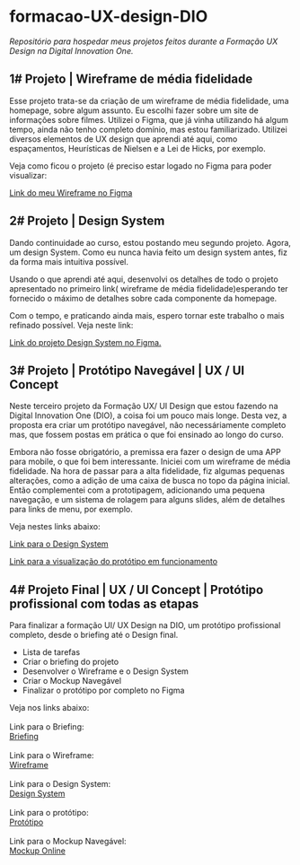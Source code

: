 # formacao-UX-design-DIO
<i>Repositório para hospedar meus projetos feitos durante a Formação UX Design na Digital Innovation One.</i>

<h2>1# Projeto | Wireframe de média fidelidade</h2>

<p>Esse projeto trata-se da criação de um wireframe de média fidelidade, uma homepage, sobre algum assunto. Eu escolhi fazer sobre um site de informações sobre filmes.
Utilizei o Figma, que já vinha utilizando há algum tempo, ainda não tenho completo domínio, mas estou familiarizado. Utilizei diversos elementos de UX design que aprendi até aqui, como 
espaçamentos, Heurísticas de Nielsen e a Lei de Hicks, por exemplo.

Veja como ficou o projeto (é preciso estar logado no Figma para poder visualizar:

<a href="https://www.figma.com/proto/tph4tjJeYgRHFaZFblHE8E/ux-dio-project?node-id=1-2&t=t2vSYc1NpFpTwYNQ-0&scaling=scale-down&page-id=0%3A1" target="_blank">
Link do meu Wireframe no Figma</a>

</p>
<h2>2# Projeto | Design System</h2>
<p> Dando continuidade ao curso, estou postando meu segundo projeto. Agora, um design System. Como eu nunca havia feito um design system antes, fiz da forma mais intuitiva possível.
</p>
<p>Usando o que aprendi até aqui, desenvolvi os detalhes de todo o projeto apresentado no primeiro link( wireframe de média fidelidade)esperando ter fornecido o máximo de detalhes sobre cada componente da homepage. </p>
<p> Com o tempo, e praticando ainda mais, espero tornar este trabalho o mais refinado possível.
Veja neste link:

  <a href="https://www.figma.com/design/tph4tjJeYgRHFaZFblHE8E/ux-dio-project?node-id=31-3&t=QU0DyXU4moPGQ1mm-0" target="_blank">Link do projeto Design System no Figma.</a>
</p>


<h2>3# Projeto | Protótipo Navegável | UX / UI Concept</h2>

<p>Neste terceiro projeto da Formação UX/ UI Design que estou fazendo na Digital Innovation One (DIO), a coisa foi um pouco mais longe. Desta vez, a proposta era criar um protótipo navegável, não necessáriamente completo mas, que fossem postas em prática o que foi ensinado ao longo do curso. </p>

<p>Embora não fosse obrigatório, a premissa era fazer o design de uma APP para mobile, o que foi bem interessante. Iniciei com um wireframe de média fidelidade. Na hora de passar para a alta fidelidade, fiz algumas pequenas alterações, como a adição de uma caixa de busca no topo da página inicial. Então complementei com a prototipagem, adicionando uma pequena navegação,
e um sistema de rolagem para alguns slides, além de detalhes para links de menu, por exemplo.</p>

Veja nestes links abaixo:

<a href="https://www.figma.com/design/6Z1tvu7kWm1EuJK2qQpNvG/Prot%C3%B3tipo-projeto-DIO?node-id=1-3&t=cHIddQ6OcgjJQMZU-0" target="_blank"> Link para o Design System</a>

<a href="https://www.figma.com/proto/6Z1tvu7kWm1EuJK2qQpNvG/Prot%C3%B3tipo-projeto-DIO?node-id=11-464&t=cHIddQ6OcgjJQMZU-0&scaling=scale-down&page-id=1%3A3&starting-point-node-id=11%3A464" target="_blank">Link para a visualização do protótipo em funcionamento</a> 

<h2>4# Projeto Final | UX / UI Concept | Protótipo profissional com todas as etapas</h2>

<p>Para finalizar a formação UI/ UX Design na DIO, um protótipo profissional completo, desde o briefing até o Design final.</p>
<ul>
  <li>Lista de tarefas</li>
  <li>Criar o briefing do projeto</li>
  <li>Desenvolver o Wireframe e o Design System</li>
  <li>Criar o Mockup Navegável</li>
  <li>Finalizar o protótipo por completo no Figma</li>
</ul>

<p>Veja nos links abaixo:
  <br><br>
Link para o Briefing:<br>
<a href="https://www.figma.com/design/IUwiAoKdb0HBEIpmDiRoL6/UX%2FUI-DIO---Projeto-final?node-id=0-1&t=G1j3OanJTIgWKA4P-0" target="_blank">Briefing</a>
<br>
<br>  
Link para o Wireframe:<br>
<a href="https://www.figma.com/design/IUwiAoKdb0HBEIpmDiRoL6/UX%2FUI-DIO---Projeto-final?node-id=10-4&t=G1j3OanJTIgWKA4P-0" target="_blank">Wireframe</a>
<br>
<br>
Link para o Design System:<br>
<a href="https://www.figma.com/design/IUwiAoKdb0HBEIpmDiRoL6/UX%2FUI-DIO---Projeto-final?node-id=14-67&t=G1j3OanJTIgWKA4P-0" target="_blank">Design System</a>
<br>
  <br>
Link para o protótipo:<br>
<a href="https://www.figma.com/design/IUwiAoKdb0HBEIpmDiRoL6/UX%2FUI-DIO---Projeto-final?node-id=14-94&t=G1j3OanJTIgWKA4P-0" target="_blank">Protótipo</a>
<br>
  <br>
  Link para o Mockup Navegável:<br>
<a href="https://www.figma.com/proto/IUwiAoKdb0HBEIpmDiRoL6/UX%2FUI-DIO---Projeto-final?node-id=14-94&t=G1j3OanJTIgWKA4P-0&scaling=min-zoom&content-scaling=fixed&page-id=14%3A94&starting-point-node-id=78%3A522" target="_blank">Mockup Online</a>
  <br>
</p>
